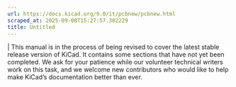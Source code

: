 ```yaml
---
url: https://docs.kicad.org/9.0/it/pcbnew/pcbnew.html
scraped_at: 2025-09-08T15:27:57.302229
title: Untitled
---
```


|  This manual is in the process of being revised to cover the latest stable
release version of KiCad. It contains some sections that have not yet been
completed. We ask for your patience while our volunteer technical writers work
on this task, and we welcome new contributors who would like to help make
KiCad’s documentation better than ever.

